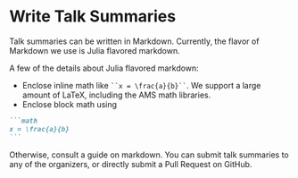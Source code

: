 # Write Talk Summaries

Talk summaries can be written in Markdown. Currently, the flavor of Markdown
we use is Julia flavored markdown.

A few of the details about Julia flavored markdown:

- Enclose inline math like ``` ``x = \frac{a}{b}`` ```. We support a large
  amount of LaTeX, including the AMS math libraries.
- Enclose block math using

`````md
```math
x = \frac{a}{b}
```
`````

Otherwise, consult a guide on markdown. You can submit talk summaries to any of
the organizers, or directly submit a Pull Request on GitHub.
